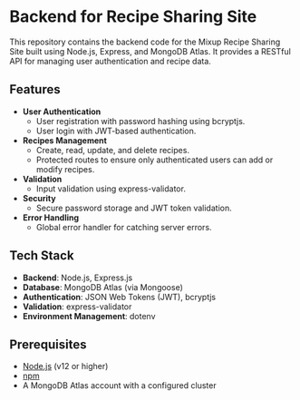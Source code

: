 # Backend for Recipe Sharing Site

This repository contains the backend code for the Mixup Recipe Sharing Site built using Node.js, Express, and MongoDB Atlas. It provides a RESTful API for managing user authentication and recipe data.

## Features

- **User Authentication**
  - User registration with password hashing using bcryptjs.
  - User login with JWT-based authentication.
- **Recipes Management**
  - Create, read, update, and delete recipes.
  - Protected routes to ensure only authenticated users can add or modify recipes.
- **Validation**
  - Input validation using express-validator.
- **Security**
  - Secure password storage and JWT token validation.
- **Error Handling**
  - Global error handler for catching server errors.

## Tech Stack

- **Backend**: Node.js, Express.js
- **Database**: MongoDB Atlas (via Mongoose)
- **Authentication**: JSON Web Tokens (JWT), bcryptjs
- **Validation**: express-validator
- **Environment Management**: dotenv

## Prerequisites

- [Node.js](https://nodejs.org/) (v12 or higher)
- [npm](https://www.npmjs.com/)
- A MongoDB Atlas account with a configured cluster


